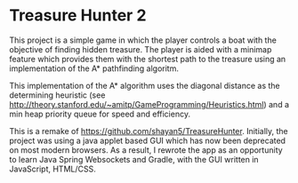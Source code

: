 # Treasure Hunter 2
This project is a simple game in which the player controls a boat with the objective of finding hidden treasure. The player is aided with a minimap feature which provides them with the shortest path to the treasure using an implementation of the A* pathfinding algoritm.

This implementation of the A* algorithm uses the diagonal distance as the determining heuristic (see http://theory.stanford.edu/~amitp/GameProgramming/Heuristics.html) and a min heap priority queue for speed and efficiency. 

This is a remake of https://github.com/shayan5/TreasureHunter. Initially, the project was using a java applet based GUI which has now been deprecated on most modern browsers. As a result, I rewrote the app as an opportunity to learn Java Spring Websockets and Gradle, with the GUI written in JavaScript, HTML/CSS.





